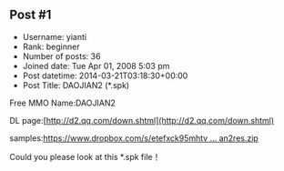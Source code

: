 ## Post #1
- Username: yianti
- Rank: beginner
- Number of posts: 36
- Joined date: Tue Apr 01, 2008 5:03 pm
- Post datetime: 2014-03-21T03:18:30+00:00
- Post Title: DAOJIAN2  (*.spk)

Free MMO
Name:DAOJIAN2 

DL page:[http://d2.qq.com/down.shtml](http://d2.qq.com/down.shtml)

samples:[https://www.dropbox.com/s/etefxck95mhtv ... an2res.zip](https://www.dropbox.com/s/etefxck95mhtvph/daojian2res.zip)

Could you please look at this *.spk file！
